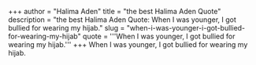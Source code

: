 +++
author = "Halima Aden"
title = "the best Halima Aden Quote"
description = "the best Halima Aden Quote: When I was younger, I got bullied for wearing my hijab."
slug = "when-i-was-younger-i-got-bullied-for-wearing-my-hijab"
quote = '''When I was younger, I got bullied for wearing my hijab.'''
+++
When I was younger, I got bullied for wearing my hijab.
